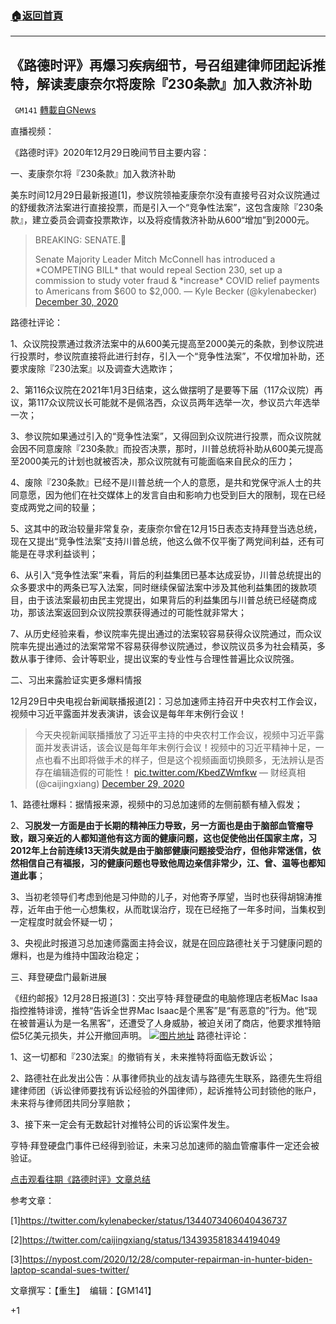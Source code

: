 ###  [:house:返回首頁](https://github.com/ourhimalayas/txt)
---

## 《路德时评》再爆习疾病细节，号召组建律师团起诉推特，解读麦康奈尔将废除『230条款』加入救济补助
` GM141` [轉載自GNews](https://gnews.org/zh-hans/698259/)

直播视频：



《路德时评》2020年12月29日晚间节目主要内容：

一、麦康奈尔将『230条款』加入救济补助

美东时间12月29日最新报道[1]，参议院领袖麦康奈尔没有直接号召对众议院通过的舒缓救济法案进行直接投票，而是引入一个“竞争性法案”，这包含废除『230条款』，建立委员会调查投票欺诈，以及将疫情救济补助从600“增加”到2000元。



> BREAKING: SENATE.🚨
> 
> Senate Majority Leader Mitch McConnell has introduced a \*COMPETING BILL\* that would repeal Section 230, set up a commission to study voter fraud & \*increase\* COVID relief payments to Americans from $600 to $2,000.
> — Kyle Becker (@kylenabecker) [December 30, 2020](https://twitter.com/kylenabecker/status/1344073406040436737?ref_src=twsrc%5Etfw)



路德社评论：

1、众议院投票通过救济法案中的从600美元提高至2000美元的条款，到参议院进行投票时，参议院直接将此进行封存，引入一个“竞争性法案”，不仅增加补助，还要求废除『230法案』以及调查大选欺诈；

2、第116众议院在2021年1月3日结束，这么做摆明了是要等下届（117众议院）再议，第117众议院议长可能就不是佩洛西，众议员两年选举一次，参议员六年选举一次；

3、参议院如果通过引入的“竞争性法案”，又得回到众议院进行投票，而众议院就会因不同意废除『230条款』而投否决票，那时，川普总统将补助从600美元提高至2000美元的计划也就被否决，那众议院就有可能面临来自民众的压力；

4、废除『230条款』已经不是川普总统一个人的意愿，是共和党保守派人士的共同意愿，因为他们在社交媒体上的发言自由和影响力也受到巨大的限制，现在已经变成两党之间的较量；

5、这其中的政治较量非常复杂，麦康奈尔曾在12月15日表态支持拜登当选总统，现在又提出“竞争性法案”支持川普总统，他这么做不仅平衡了两党间利益，还有可能是在寻求利益谈判；

6、从引入“竞争性法案”来看，背后的利益集团已基本达成妥协，川普总统提出的众多要求中的两条已写入法案，同时继续保留法案中涉及其他利益集团的拨款项目，由于该法案最初由民主党提出，如果背后的利益集团与川普总统已经磋商成功，那该法案返回到众议院投票获得通过的可能性就非常大；

7、从历史经验来看，参议院率先提出通过的法案较容易获得众议院通过，而众议院率先提出通过的法案常常不容易获得参议院通过，参议院议员多为社会精英，多数从事于律师、会计等职业，提出议案的专业性与合理性普遍比众议院强。

二、习出来露脸证实更多爆料情报

12月29日中央电视台新闻联播报道[2]：习总加速师主持召开中央农村工作会议，视频中习近平露面并发表演讲，该会议是每年年末例行会议！



> 今天央视新闻联播播放了习近平主持的中央农村工作会议，视频中习近平露面并发表讲话，该会议是每年年末例行会议！视频中的习近平精神十足，一点也看不出即将做手术的样子，但是这个视频画面切换颇多，无法辨认是否存在编辑造假的可能性！ [pic.twitter.com/KbedZWmfkw](https://t.co/KbedZWmfkw)
> — 财经真相 (@caijingxiang) [December 29, 2020](https://twitter.com/caijingxiang/status/1343935818344194049?ref_src=twsrc%5Etfw)



1、路德社爆料：据情报来源，视频中的习总加速师的左侧前额有植入假发；

2、**习脱发一方面是由于长期的精神压力导致，另一方面也是由于脑部血管瘤导致，跟习亲近的人都知道他有这方面的健康问题，这也促使他出任国家主席，习2012年上台前连续13天消失就是由于脑部健康问题接受治疗，但他非常迷信，依然相信自己有福报，习的健康问题也导致他周边亲信非常少，江、曾、温等也都知道此事**；

3、当初老领导们考虑到他是习仲勋的儿子，对他寄予厚望，当时也获得胡锦涛推荐，近年由于他一心想集权，从而耽误治疗，现在已经拖了一年多时间，当集权到一定程度时就会怀疑一切；

3、央视此时报道习总加速师露面主持会议，就是在回应路德社关于习健康问题的爆料，也是为维持中国政治稳定；

三、拜登硬盘门最新进展

《纽约邮报》12月28日报道[3]：交出亨特·拜登硬盘的电脑修理店老板Mac Isaa指控推特诽谤，推特“告诉全世界Mac Isaac是个黑客”是“有恶意的”行为。他“现在被普遍认为是一名黑客”，还遭受了人身威胁，被迫关闭了商店，他要求推特赔偿5亿美元损失，并公开撤回声明。
![]()![](https://gnews.org/wp-content/uploads/2020/12/John-Paul-Mac-Isaac.jpg)[图片地址](https://nypost.com/wp-content/uploads/sites/2/2020/12/John-Paul-Mac-Isaac.jpg?quality=90&amp;strip=all&amp;w=618&amp;h=410&amp;crop=1)
路德社评论：

1、这一切都和『230法案』的撤销有关，未来推特将面临无数诉讼；

2、路德社在此发出公告：从事律师执业的战友请与路德先生联系，路德先生将组建律师团（诉讼律师要找有诉讼经验的外国律师），起诉推特公司封锁他的账户，未来将与律师团共同分享赔款；

3、接下来一定会有无数起针对推特公司的诉讼案件发生。

亨特·拜登硬盘门事件已经得到验证，未来习总加速师的脑血管瘤事件一定还会被验证。

[点击观看往期《路德时评》文章总结](https://gnews.org/zh-hans/author/harmony/)

参考文章：

[1]https://twitter.com/kylenabecker/status/1344073406040436737

[2]https://twitter.com/caijingxiang/status/1343935818344194049

[3]https://nypost.com/2020/12/28/computer-repairman-in-hunter-biden-laptop-scandal-sues-twitter/

文章撰写：【重生】  编辑：【GM141】

+1
